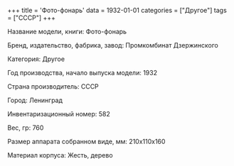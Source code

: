 +++
title = 'Фото-фонарь'
data = 1932-01-01
categories = ["Другое"]
tags = ["СССР"]
+++

Название модели, книги: Фото-фонарь

Бренд, издательство, фабрика, завод: Промкомбинат Дзержинского

Категория: Другое

Год производства, начало выпуска модели: 1932

Страна производитель: СССР

Город: Ленинград

Инвентаризационный номер: 582

Вес, гр: 760

Размер аппарата  собранном виде, мм: 210х110х160

Материал корпуса: Жесть, дерево

